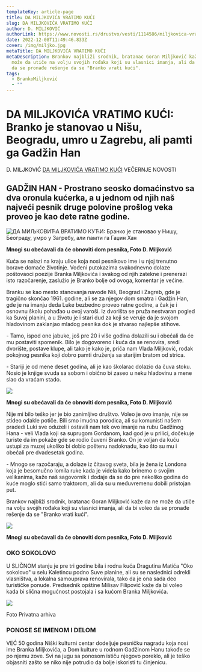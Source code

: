 ```yaml
---
templateKey: article-page
title: DA MILJKOVIĆA VRATIMO KUĆI
slug: DA MILJKOVIĆA VRATIMO KUĆI
author: D. MILJKOVIĆ
authorLink: https://www.novosti.rs/drustvo/vesti/1114586/miljkovica-vratimo-kuci-branko-stanovao-nisu-beogradu-umro-zagrebu-ali-pamti-gadzin-han
date: 2022-12-08T11:49:46.833Z
cover: /img/miljko.jpg
metaTitle: DA MILJKOVIĆA VRATIMO KUĆI
metaDescription: Brankov najbliži srodnik, bratanac Goran Miljković kaže da ne
  može da utiče na volju svojih rođaka koji su vlasnici imanja, ali da bi voleo
  da se pronađe rešenje da se "Branko vrati kući".
tags:
  - BrankoMiljković
  - ""
---
```

# DA MILJKOVIĆA VRATIMO KUĆI: Branko je stanovao u Nišu, Beogradu, umro u Zagrebu, ali pamti ga Gadžin Han

D. MILJKOVIĆ    [ DA MILJKOVIĆA VRATIMO KUĆI](https://www.novosti.rs/drustvo/vesti/1114586/miljkovica-vratimo-kuci-branko-stanovao-nisu-beogradu-umro-zagrebu-ali-pamti-gadzin-han) VEČERNJE NOVOSTI



[](https://www.facebook.com/sharer.php?u=https%3A%2F%2Fwww.novosti.rs%2Fdrustvo%2Fvesti%2F1114586%2Fmiljkovica-vratimo-kuci-branko-stanovao-nisu-beogradu-umro-zagrebu-ali-pamti-gadzin-han)[](https://twitter.com/intent/tweet?text=DA+MILJKOVI%C4%86A+VRATIMO+KU%C4%86I%3A+Branko+je+stanovao+u+Ni%C5%A1u%2C+Beogradu%2C+umro+u+Zagrebu%2C+ali+pamti+ga+Gad%C5%BEin+Han&url=https%3A%2F%2Fwww.novosti.rs%2Fdrustvo%2Fvesti%2F1114586%2Fmiljkovica-vratimo-kuci-branko-stanovao-nisu-beogradu-umro-zagrebu-ali-pamti-gadzin-han)[](viber://forward?text=https%3A%2F%2Fwww.novosti.rs%2Fdrustvo%2Fvesti%2F1114586%2Fmiljkovica-vratimo-kuci-branko-stanovao-nisu-beogradu-umro-zagrebu-ali-pamti-gadzin-han)[](whatsapp://send?text=https%3A%2F%2Fwww.novosti.rs%2Fdrustvo%2Fvesti%2F1114586%2Fmiljkovica-vratimo-kuci-branko-stanovao-nisu-beogradu-umro-zagrebu-ali-pamti-gadzin-han)

## GADŽIN HAN - Prostrano seosko domaćinstvo sa dva oronula kućerka, a u jednom od njih naš najveći pesnik druge polovine prošlog veka proveo je kao dete ratne godine.

![ДА МИЉКОВИЋА ВРАТИМО КУЋИ: Бранко је становао у Нишу, Београду, умро у Загребу, али памти га Гаџин Хан](https://www.novosti.rs/data/images/2022-05-08/224617_gadzin-han-kuca-branka-2704-2022-foto-d.miljkovic_fmob.jpg "ДА МИЉКОВИЋА ВРАТИМО КУЋИ: Бранко је становао у Нишу, Београду, умро у Загребу, али памти га Гаџин Хан")

**Mnogi su obećavali da će obnoviti dom pesnika, Foto D. Miljković**

Kuća se nalazi na kraju ulice koja nosi pesnikovo ime i u njoj trenutno borave domaće životinje. Vođeni putokazima svakodnevno dolaze poštovaoci poezije Branka Miljkovića i svakog od njih zatekne i prenerazi isto razočarenje, zaslužio je Branko bolje od ovoga, komentar je većine.

Branku se kao mesto stanovanja navode Niš, Beograd i Zagreb, gde je tragično skončao 1961. godine, ali se za njegov dom smatra i Gadžin Han, gde je na imanju deda Luke bezbedno proveo ratne godine, a čak je i osnovnu školu pohađao u ovoj varoši. Iz dvorišta se pruža nestvaran pogled ka Suvoj planini, a u životu je i stari dud za koji se veruje da je svojom hladovinom zaklanjao mladog pesnika dok je stvarao najlepše stihove.

\- Tamo, ispod one jabuke, još pre 20 i više godina dolazili su i obećali da će mu postaviti spomenik. Bilo je dogovoreno i kuća da se renovira, sredi dvorište, postave klupe, ali tako je kako je, priča nam Vlada Miljković, rođak pokojnog pesnika koji dobro pamti druženja sa starijim bratom od strica.

\- Stariji je od mene deset godina, ali je kao školarac dolazio da čuva stoku. Nosio je knjige svuda sa sobom i obično bi zaseo u neku hladovinu a mene slao da vraćam stado.

![](https://www.novosti.rs/data/images/2022-05-08/224618_gadzin-han-kuca-branka-milj_iff.jpg?1652025179)

**Mnogi su obećavali da će obnoviti dom pesnika, Foto D. Miljković**

Nije mi bilo teško jer je bio zanimljivo društvo. Voleo je ovo imanje, nije se stideo odakle potiče. Bili smo imućna porodica, ali su komunisti našem pradedi Luki sve oduzeli i ostavili nam tek ovo imanje na rubu Gadžinog Hana - veli Vlada koji sa suprugom Gordanom, kad god je u prilici, dočekuje turiste da im pokaže gde se rodio čuveni Branko. On je voljan da kuću ustupi za muzej ukoliko bi dobio poštenu nadoknadu, kao što su mu i obećali pre dvadesetak godina.

\- Mnogo se razočaraju, a dolaze iz čitavog sveta, bila je žena iz Londona koja je besomučno lomila ruke kada je videla kako brinemo o svojim velikanima, kaže naš sagovornik i dodaje da se do pre nekoliko godina do kuće moglo stići samo traktorom, ali da su u međuvremenu dobili pristojan put.

Brankov najbliži srodnik, bratanac Goran Miljković kaže da ne može da utiče na volju svojih rođaka koji su vlasnici imanja, ali da bi voleo da se pronađe rešenje da se "Branko vrati kući".

![](https://www.novosti.rs/data/images/2022-05-08/224616_gadzin-han-kuca-branka-miljkovica-2704-2022-foto-d.miljkovic_iff.jpg?1652025189)

**Mnogi su obećavali da će obnoviti dom pesnika, Foto D. Miljković**

### OKO SOKOLOVO

U SLIČNOM stanju je pre tri godine bila i rodna kuća Dragutina Matića "Oko sokolovo" u selu Kaletincu podno Suve planine, ali su se naslednici odrekli vlasništva, a lokalna samouprava renovirala, tako da je ona sada deo turističke ponude. Predsednik opštine Milisav Filipović kaže da bi voleo kada bi slična mogućnost postojala i sa kućom Branka Miljkovića.

![](https://www.novosti.rs/data/images/2022-02-01/187902_11brankomiljkovic_iff.jpg?1652025259)

Foto Privatna arhiva

### PONOSE SE IMENOM I DELOM

VEĆ 50 godina Niški kulturni centar dodeljuje pesničku nagradu koja nosi ime Branka Miljkovića, a Dom kulture u rodnom Gadžinom Hanu takođe se po njemu zove. Svi na jugu sa ponosom ističu njegovo poreklo, ali je teško objasniti zašto se niko nije potrudio da bolje iskoristi tu činjenicu.

[](https://www.novosti.rs/kultura/vesti/968748/svecanost-cast-branka-miljkovica-sutra-princ-vatre-jaci-narodnom-pozoristu-nisu?utm_source=vecernje-novosti&utm_medium=vecernje-novosti-single&utm_campaign=single-box "SVEČANOST U ČAST BRANKA MILJKOVIĆA: Sutra Princ od vatre jači u Narodnom pozorištu u Nišu")[](https://www.novosti.rs/kultura/vesti/966066/brankova-pohvala-svetu-porodica-cuvenog-pesnika-organizuje-konkrus-najlepsu-pesmu?utm_source=vecernje-novosti&utm_medium=vecernje-novosti-single&utm_campaign=single-box "“BRANKOVA POHVALA SVETU”: Porodica čuvenog pesnika organizuje konkrus za najlepšu pesmu")